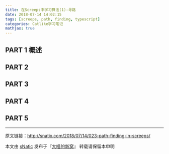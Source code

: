 ```yaml
---
title: 在Screeps中学习算法(1)-寻路
date: 2018-07-14 14:02:15
tags: [screeps, path, finding, typescript]
categories: Catlike学习笔记
mathjax: true
---
```



<!--more-->

## PART 1 概述


## PART 2 


## PART 3 


## PART 4 


## PART 5 

---

原文链接：http://snatix.com/2018/07/14/023-path-finding-in-screeps/

本文由 [sNatic](https://github.com/sNaticY) 发布于『[大喵的新窝](http://snatix.com)』 转载请保留本申明